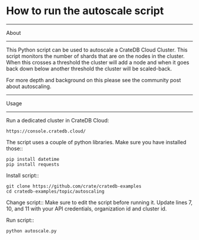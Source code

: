 How to run the autoscale script
===============================

*****
About
*****

This Python script can be used to autoscale a CrateDB Cloud Cluster. This script monitors the number of shards that are on the nodes in the cluster. 
When this crosses a threshold the cluster will add a node and when it goes back down below another threshold the cluster will be scaled-back.

For more depth and background on this please see the community post about autoscaling. <ADD LINK>

*****
Usage
*****

Run a dedicated cluster in CrateDB Cloud:

    https://console.cratedb.cloud/

The script uses a couple of python libraries. Make sure you have installed those::

    pip install datetime
    pip install requests

Install script::

    git clone https://github.com/crate/cratedb-examples
    cd cratedb-examples/topic/autoscaling


Change script::
  Make sure to edit the script before running it. 
  Update lines 7, 10, and 11 with your API credentials, organization id and cluster id. 

Run script::

    python autoscale.py


